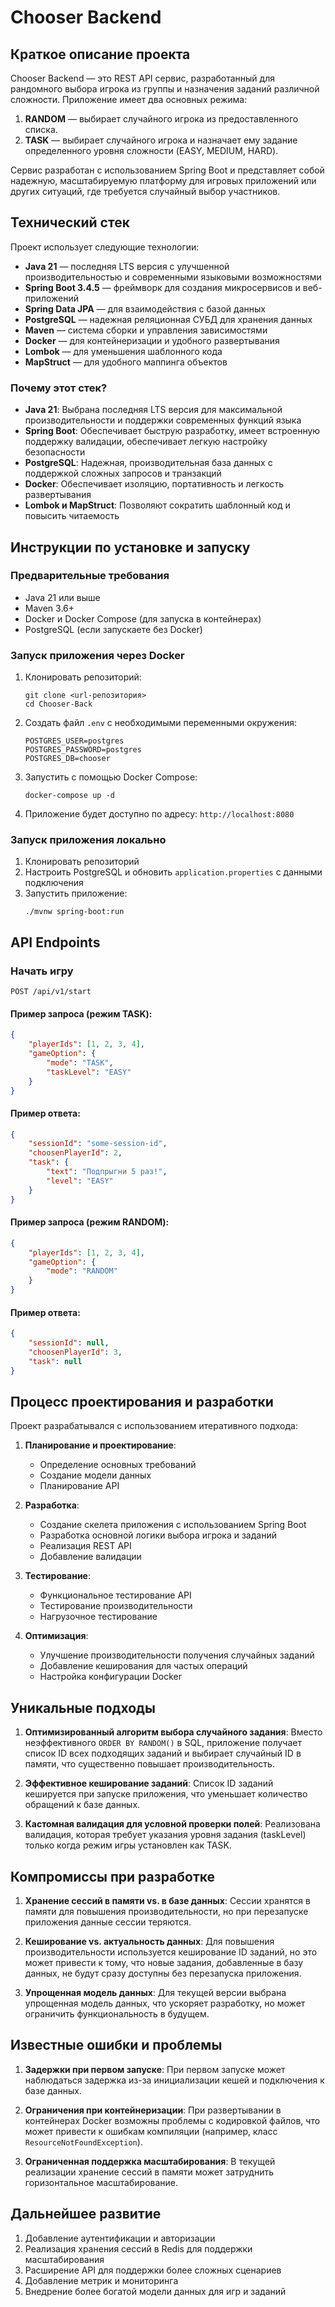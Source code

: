 # Chooser Backend

## Краткое описание проекта

Chooser Backend — это REST API сервис, разработанный для рандомного выбора игрока из группы и назначения заданий различной сложности. Приложение имеет два основных режима:

1. **RANDOM** — выбирает случайного игрока из предоставленного списка.
2. **TASK** — выбирает случайного игрока и назначает ему задание определенного уровня сложности (EASY, MEDIUM, HARD).

Сервис разработан с использованием Spring Boot и представляет собой надежную, масштабируемую платформу для игровых приложений или других ситуаций, где требуется случайный выбор участников.

## Технический стек

Проект использует следующие технологии:

- **Java 21** — последняя LTS версия с улучшенной производительностью и современными языковыми возможностями
- **Spring Boot 3.4.5** — фреймворк для создания микросервисов и веб-приложений
- **Spring Data JPA** — для взаимодействия с базой данных
- **PostgreSQL** — надежная реляционная СУБД для хранения данных
- **Maven** — система сборки и управления зависимостями
- **Docker** — для контейнеризации и удобного развертывания
- **Lombok** — для уменьшения шаблонного кода
- **MapStruct** — для удобного маппинга объектов

### Почему этот стек?

- **Java 21**: Выбрана последняя LTS версия для максимальной производительности и поддержки современных функций языка
- **Spring Boot**: Обеспечивает быструю разработку, имеет встроенную поддержку валидации, обеспечивает легкую настройку безопасности
- **PostgreSQL**: Надежная, производительная база данных с поддержкой сложных запросов и транзакций
- **Docker**: Обеспечивает изоляцию, портативность и легкость развертывания
- **Lombok и MapStruct**: Позволяют сократить шаблонный код и повысить читаемость

## Инструкции по установке и запуску

### Предварительные требования

- Java 21 или выше
- Maven 3.6+
- Docker и Docker Compose (для запуска в контейнерах)
- PostgreSQL (если запускаете без Docker)

### Запуск приложения через Docker

1. Клонировать репозиторий:
   ```
   git clone <url-репозитория>
   cd Chooser-Back
   ```

2. Создать файл `.env` с необходимыми переменными окружения:
   ```
   POSTGRES_USER=postgres
   POSTGRES_PASSWORD=postgres
   POSTGRES_DB=chooser
   ```

3. Запустить с помощью Docker Compose:
   ```
   docker-compose up -d
   ```

4. Приложение будет доступно по адресу: `http://localhost:8080`

### Запуск приложения локально

1. Клонировать репозиторий
2. Настроить PostgreSQL и обновить `application.properties` с данными подключения
3. Запустить приложение:
   ```
   ./mvnw spring-boot:run
   ```

## API Endpoints

### Начать игру
```
POST /api/v1/start
```

#### Пример запроса (режим TASK):
```json
{
    "playerIds": [1, 2, 3, 4],
    "gameOption": {
        "mode": "TASK",
        "taskLevel": "EASY"
    }
}
```

#### Пример ответа:
```json
{
    "sessionId": "some-session-id",
    "choosenPlayerId": 2,
    "task": {
        "text": "Подпрыгни 5 раз!",
        "level": "EASY"
    }
}
```

#### Пример запроса (режим RANDOM):
```json
{
    "playerIds": [1, 2, 3, 4],
    "gameOption": {
        "mode": "RANDOM"
    }
}
```

#### Пример ответа:
```json
{
    "sessionId": null,
    "choosenPlayerId": 3,
    "task": null
}
```

## Процесс проектирования и разработки

Проект разрабатывался с использованием итеративного подхода:

1. **Планирование и проектирование**:
   - Определение основных требований
   - Создание модели данных
   - Планирование API

2. **Разработка**:
   - Создание скелета приложения с использованием Spring Boot
   - Разработка основной логики выбора игрока и заданий
   - Реализация REST API
   - Добавление валидации

3. **Тестирование**:
   - Функциональное тестирование API
   - Тестирование производительности
   - Нагрузочное тестирование

4. **Оптимизация**:
   - Улучшение производительности получения случайных заданий
   - Добавление кеширования для частых операций
   - Настройка конфигурации Docker

## Уникальные подходы

1. **Оптимизированный алгоритм выбора случайного задания**:
   Вместо неэффективного `ORDER BY RANDOM()` в SQL, приложение получает список ID всех подходящих заданий и выбирает случайный ID в памяти, что существенно повышает производительность.

2. **Эффективное кеширование заданий**:
   Список ID заданий кешируется при запуске приложения, что уменьшает количество обращений к базе данных.

3. **Кастомная валидация для условной проверки полей**:
   Реализована валидация, которая требует указания уровня задания (taskLevel) только когда режим игры установлен как TASK.

## Компромиссы при разработке

1. **Хранение сессий в памяти vs. в базе данных**:
   Сессии хранятся в памяти для повышения производительности, но при перезапуске приложения данные сессии теряются.

2. **Кеширование vs. актуальность данных**:
   Для повышения производительности используется кеширование ID заданий, но это может привести к тому, что новые задания, добавленные в базу данных, не будут сразу доступны без перезапуска приложения.

3. **Упрощенная модель данных**:
   Для текущей версии выбрана упрощенная модель данных, что ускоряет разработку, но может ограничить функциональность в будущем.

## Известные ошибки и проблемы

1. **Задержки при первом запуске**: При первом запуске может наблюдаться задержка из-за инициализации кешей и подключения к базе данных.

2. **Ограничения при контейнеризации**: При развертывании в контейнерах Docker возможны проблемы с кодировкой файлов, что может привести к ошибкам компиляции (например, класс `ResourceNotFoundException`).

3. **Ограниченная поддержка масштабирования**: В текущей реализации хранение сессий в памяти может затруднить горизонтальное масштабирование.

## Дальнейшее развитие

1. Добавление аутентификации и авторизации
2. Реализация хранения сессий в Redis для поддержки масштабирования
3. Расширение API для поддержки более сложных сценариев
4. Добавление метрик и мониторинга
5. Внедрение более богатой модели данных для игр и заданий 